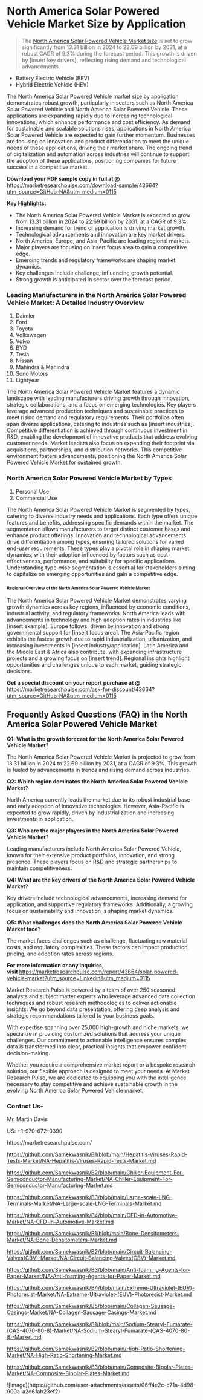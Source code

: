 <h1>North America Solar Powered Vehicle Market&nbsp;Size by Application</h1><blockquote><p>The <a href="https://marketresearchpulse.com/download-sample/43664?utm_source=GitHub-NA&amp;utm_medium=0115">North America Solar Powered Vehicle Market size</a> is set to grow significantly from 13.31 billion in 2024 to 22.69 billion by 2031, at a robust CAGR of 9.3% during the forecast period. This growth is driven by [insert key drivers], reflecting rising demand and technological advancements.</p></blockquote><ul><li>Battery Electric Vehicle (BEV)<li> Hybrid Electric Vehicle (HEV)</li></ul><p>The North America Solar Powered Vehicle market size by application demonstrates robust growth, particularly in sectors such as North America Solar Powered Vehicle and North America Solar Powered Vehicle. These applications are expanding rapidly due to increasing technological innovations, which enhance performance and cost efficiency. As demand for sustainable and scalable solutions rises, applications in North America Solar Powered Vehicle are expected to gain further momentum. Businesses are focusing on innovation and product differentiation to meet the unique needs of these applications, driving their market share. The ongoing trend of digitalization and automation across industries will continue to support the adoption of these applications, positioning companies for future success in a competitive market.</p><p><strong>Download your PDF sample copy in full at @ </strong><a href="https://marketresearchpulse.com/download-sample/43664?utm_source=GitHub-NA&amp;utm_medium=0115">https://marketresearchpulse.com/download-sample/43664?utm_source=GitHub-NA&amp;utm_medium=0115</a></p><p><strong>Key Highlights: </strong></p><ul><li>The North America Solar Powered Vehicle Market is expected to grow from 13.31 billion in 2024 to 22.69 billion by 2031, at a CAGR of 9.3%.</li><li>Increasing demand for trend or application is driving market growth.</li><li>Technological advancements and innovation are key market drivers.</li><li>North America, Europe, and Asia-Pacific are leading regional markets.</li><li>Major players are focusing on insert focus area to gain a competitive edge.</li><li>Emerging trends and regulatory frameworks are shaping market dynamics.</li><li>Key challenges include challenge, influencing growth potential.</li><li>Strong growth is anticipated in sector over the forecast period.</li></ul><h3>Leading Manufacturers in the North America Solar Powered Vehicle Market: A Detailed Industry Overview</h3><ol><li>Daimler</li><li>Ford</li><li>Toyota</li><li>Volkswagen</li><li>Volvo</li><li>BYD</li><li>Tesla</li><li>Nissan</li><li>Mahindra & Mahindra</li><li>Sono Motors</li><li>Lightyear</li></ol><div class="flex max-w-full flex-col flex-grow"><div class="min-h-8 text-message flex w-full flex-col items-end gap-2 whitespace-normal break-words [.text-message+&amp;]:mt-5" dir="auto" data-message-author-role="assistant" data-message-id="fd8432e4-4910-450d-b182-61b7bfb0a01f" data-message-model-slug="gpt-4o"><div class="flex w-full flex-col gap-1 empty:hidden first:pt-[3px]"><div class="markdown prose w-full break-words dark:prose-invert light"><p>The North America Solar Powered Vehicle Market features a dynamic landscape with leading manufacturers driving growth through innovation, strategic collaborations, and a focus on emerging technologies. Key players leverage advanced production techniques and sustainable practices to meet rising demand and regulatory requirements. Their portfolios often span diverse applications, catering to industries such as [insert industries]. Competitive differentiation is achieved through continuous investment in R&amp;D, enabling the development of innovative products that address evolving customer needs. Market leaders also focus on expanding their footprint via acquisitions, partnerships, and distribution networks. This competitive environment fosters advancements, positioning the North America Solar Powered Vehicle Market for sustained growth.</p></div></div></div></div><h3>North America Solar Powered Vehicle Market by Types</h3><ol><li>Personal Use<li> Commercial Use</li></ol><div class="flex max-w-full flex-col flex-grow"><div class="min-h-8 text-message flex w-full flex-col items-end gap-2 whitespace-normal break-words [.text-message+&amp;]:mt-5" dir="auto" data-message-author-role="assistant" data-message-id="084470be-0bb7-4664-bddf-5156b4f41249" data-message-model-slug="gpt-4o-mini"><div class="flex w-full flex-col gap-1 empty:hidden first:pt-[3px]"><div class="markdown prose w-full break-words dark:prose-invert light"><p>The North America Solar Powered Vehicle Market is segmented by types, catering to diverse industry needs and applications. Each type offers unique features and benefits, addressing specific demands within the market. The segmentation allows manufacturers to target distinct customer bases and enhance product offerings. Innovation and technological advancements drive differentiation among types, ensuring tailored solutions for varied end-user requirements. These types play a pivotal role in shaping market dynamics, with their adoption influenced by factors such as cost-effectiveness, performance, and suitability for specific applications. Understanding type-wise segmentation is essential for stakeholders aiming to capitalize on emerging opportunities and gain a competitive edge.</p></div></div></div></div><h3><span style="font-size: 11px;">Regional Overview of the North America Solar Powered Vehicle Market</span></h3><div class="flex max-w-full flex-col flex-grow"><div class="min-h-8 text-message flex w-full flex-col items-end gap-2 whitespace-normal break-words [.text-message+&amp;]:mt-5" dir="auto" data-message-author-role="assistant" data-message-id="e9038762-ce64-4e30-91c9-9bd413514231" data-message-model-slug="gpt-4o-mini"><div class="flex w-full flex-col gap-1 empty:hidden first:pt-[3px]"><div class="markdown prose w-full break-words dark:prose-invert light"><p>The North America Solar Powered Vehicle Market demonstrates varying growth dynamics across key regions, influenced by economic conditions, industrial activity, and regulatory frameworks. North America leads with advancements in technology and high adoption rates in industries like [insert example]. Europe follows, driven by innovation and strong governmental support for [insert focus area]. The Asia-Pacific region exhibits the fastest growth due to rapid industrialization, urbanization, and increasing investments in [insert industry/application]. Latin America and the Middle East &amp; Africa also contribute, with expanding infrastructure projects and a growing focus on [insert trend]. Regional insights highlight opportunities and challenges unique to each market, guiding strategic decisions.</p></div></div></div></div><p><strong>Get a special discount on your report purchase at @ </strong><a href="https://marketresearchpulse.com/ask-for-discount/43664?utm_source=GitHub-NA&amp;utm_medium=0115">https://marketresearchpulse.com/ask-for-discount/43664?utm_source=GitHub-NA&amp;utm_medium=0115</a></p><h2>Frequently Asked Questions (FAQ) in the North America Solar Powered Vehicle Market</h2><p><strong>Q1: What is the growth forecast for the North America Solar Powered Vehicle Market?</strong></p><p>The North America Solar Powered Vehicle Market is projected to grow from 13.31 billion in 2024 to 22.69 billion by 2031, at a CAGR of 9.3%. This growth is fueled by advancements in trends and rising demand across industries.</p><p><strong>Q2: Which region dominates the North America Solar Powered Vehicle Market?</strong></p><p>North America currently leads the market due to its robust industrial base and early adoption of innovative technologies. However, Asia-Pacific is expected to grow rapidly, driven by industrialization and increasing investments in application.</p><p><strong>Q3: Who are the major players in the North America Solar Powered Vehicle Market?</strong></p><p>Leading manufacturers include North America Solar Powered Vehicle, known for their extensive product portfolios, innovation, and strong presence. These players focus on R&amp;D and strategic partnerships to maintain competitiveness.</p><p><strong>Q4: What are the key drivers of the North America Solar Powered Vehicle Market?</strong></p><p>Key drivers include technological advancements, increasing demand for application, and supportive regulatory frameworks. Additionally, a growing focus on sustainability and innovation is shaping market dynamics.</p><p><strong>Q5: What challenges does the North America Solar Powered Vehicle Market face?</strong></p><p>The market faces challenges such as challenge, fluctuating raw material costs, and regulatory complexities. These factors can impact production, pricing, and adoption rates across regions.</p><p><strong>For more information or any inquiries, visit&nbsp;</strong><a href="https://marketresearchpulse.com/report/43664/solar-powered-vehicle-market?utm_source=Linkedin&utm_medium=0115">https://marketresearchpulse.com/report/43664/solar-powered-vehicle-market?utm_source=Linkedin&utm_medium=0115</a></p><p>Market Research Pulse is powered by a team of over 250 seasoned analysts and subject matter experts who leverage advanced data collection techniques and robust research methodologies to deliver actionable insights. We go beyond data presentation, offering deep analysis and strategic recommendations tailored to your business goals.</p><p>With expertise spanning over 25,000 high-growth and niche markets, we specialize in providing customized solutions that address your unique challenges. Our commitment to actionable intelligence ensures complex data is transformed into clear, practical insights that empower confident decision-making.</p><p>Whether you require a comprehensive market report or a bespoke research solution, our flexible approach is designed to meet your needs. At Market Research Pulse, we are dedicated to equipping you with the intelligence necessary to stay competitive and achieve sustainable growth in the evolving North America Solar Powered Vehicle market.</p><h3><strong>Contact Us-</strong></h3><p>Mr. Martin Davis</p><p>US: +1-970-672-0390</p><p>https://marketresearchpulse.com/</p><p><a href="https://github.com/Samekwasnik/B1/blob/main/Hepatitis-Viruses-Rapid-Tests-Market/NA-Hepatitis-Viruses-Rapid-Tests-Market.md">https://github.com/Samekwasnik/B1/blob/main/Hepatitis-Viruses-Rapid-Tests-Market/NA-Hepatitis-Viruses-Rapid-Tests-Market.md</a></p><p><a href="https://github.com/Samekwasnik/B2/blob/main/Chiller-Equipment-For-Semiconductor-Manufacturing-Market/NA-Chiller-Equipment-For-Semiconductor-Manufacturing-Market.md">https://github.com/Samekwasnik/B2/blob/main/Chiller-Equipment-For-Semiconductor-Manufacturing-Market/NA-Chiller-Equipment-For-Semiconductor-Manufacturing-Market.md</a></p><p><a href="https://github.com/Samekwasnik/B3/blob/main/Large-scale-LNG-Terminals-Market/NA-Large-scale-LNG-Terminals-Market.md">https://github.com/Samekwasnik/B3/blob/main/Large-scale-LNG-Terminals-Market/NA-Large-scale-LNG-Terminals-Market.md</a></p><p><a href="https://github.com/Samekwasnik/B4/blob/main/CFD-in-Automotive-Market/NA-CFD-in-Automotive-Market.md">https://github.com/Samekwasnik/B4/blob/main/CFD-in-Automotive-Market/NA-CFD-in-Automotive-Market.md</a></p><p><a href="https://github.com/Samekwasnik/B1/blob/main/Bone-Densitometers-Market/NA-Bone-Densitometers-Market.md">https://github.com/Samekwasnik/B1/blob/main/Bone-Densitometers-Market/NA-Bone-Densitometers-Market.md</a></p><p><a href="https://github.com/Samekwasnik/B2/blob/main/Circuit-Balancing-Valves(CBV)-Market/NA-Circuit-Balancing-Valves(CBV)-Market.md">https://github.com/Samekwasnik/B2/blob/main/Circuit-Balancing-Valves(CBV)-Market/NA-Circuit-Balancing-Valves(CBV)-Market.md</a></p><p><a href="https://github.com/Samekwasnik/B3/blob/main/Anti-foaming-Agents-for-Paper-Market/NA-Anti-foaming-Agents-for-Paper-Market.md">https://github.com/Samekwasnik/B3/blob/main/Anti-foaming-Agents-for-Paper-Market/NA-Anti-foaming-Agents-for-Paper-Market.md</a></p><p><a href="https://github.com/Samekwasnik/B4/blob/main/Extreme-Ultraviolet-(EUV)-Photoresist-Market/NA-Extreme-Ultraviolet-(EUV)-Photoresist-Market.md">https://github.com/Samekwasnik/B4/blob/main/Extreme-Ultraviolet-(EUV)-Photoresist-Market/NA-Extreme-Ultraviolet-(EUV)-Photoresist-Market.md</a></p><p><a href="https://github.com/Samekwasnik/B5/blob/main/Collagen-Sausage-Casings-Market/NA-Collagen-Sausage-Casings-Market.md">https://github.com/Samekwasnik/B5/blob/main/Collagen-Sausage-Casings-Market/NA-Collagen-Sausage-Casings-Market.md</a></p><p><a href="https://github.com/Samekwasnik/B1/blob/main/Sodium-Stearyl-Fumarate-(CAS-4070-80-8)-Market/NA-Sodium-Stearyl-Fumarate-(CAS-4070-80-8)-Market.md">https://github.com/Samekwasnik/B1/blob/main/Sodium-Stearyl-Fumarate-(CAS-4070-80-8)-Market/NA-Sodium-Stearyl-Fumarate-(CAS-4070-80-8)-Market.md</a></p><p><a href="https://github.com/Samekwasnik/B2/blob/main/High-Ratio-Shortening-Market/NA-High-Ratio-Shortening-Market.md">https://github.com/Samekwasnik/B2/blob/main/High-Ratio-Shortening-Market/NA-High-Ratio-Shortening-Market.md</a></p><p><a href="https://github.com/Samekwasnik/B3/blob/main/Composite-Bipolar-Plates-Market/NA-Composite-Bipolar-Plates-Market.md">https://github.com/Samekwasnik/B3/blob/main/Composite-Bipolar-Plates-Market/NA-Composite-Bipolar-Plates-Market.md</a></p>
![image](https://github.com/user-attachments/assets/06ff4e2c-c71a-4d98-900a-a2d61ab23ef2)
